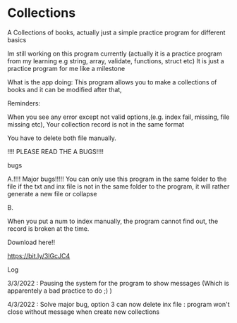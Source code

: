 # Collections
A Collections of books, actually just a simple practice program for different basics


Im still working on this program currently (actually it is a practice program from my learning e.g string, array, validate, functions, struct etc)
It is just a practice program for me like a milestone


What is the app doing:
This program allows you to make a collections of books and it can be modified after that,

Reminders:


When you see any error except not valid options,(e.g. index fail, missing, file missing etc), Your collection record is not in the same format


You have to delete both file manually.




!!!! PLEASE READ THE A BUGS!!!!

bugs

A.!!!! Major bugs!!!!!
You can only use this program in the same folder to the file
if the txt and inx file is not in the same folder to the program, it will rather generate a new file or collapse

B.


When you put a num to index manually, the program cannot find out, the record is broken at the time.



Download here!!


https://bit.ly/3IGcJC4

Log

3/3/2022 : Pausing the system for the program to show messages (Which is apparentely a bad practice to do ;) )

4/3/2022 : Solve major bug, option 3 can now delete inx file 
         : program won't close without message when create new collections
         

